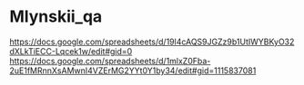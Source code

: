 # Mlynskii_qa
https://docs.google.com/spreadsheets/d/19l4cAQS9JGZz9b1UtIWYBKyO32dXLkTiECC-Lqcek1w/edit#gid=0
https://docs.google.com/spreadsheets/d/1mlxZ0Fba-2uE1fMRnnXsAMwnI4VZErMG2YYt0Y1by34/edit#gid=1115837081